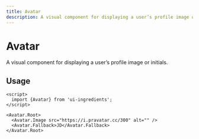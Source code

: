 ```yaml
---
title: Avatar
description: A visual component for displaying a user’s profile image or initials.
---
```


# Avatar

A visual component for displaying a user’s profile image or initials.

## Usage

```svelte
<script>
  import {Avatar} from 'ui-ingredients';
</script>

<Avatar.Root>
  <Avatar.Image src="https://i.pravatar.cc/300" alt="" />
  <Avatar.Fallback>JD</Avatar.Fallback>
</Avatar.Root>
```
